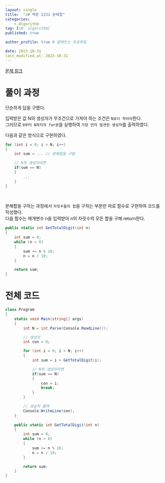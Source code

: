 ```yaml
---
layout: single
title:  "c# 백준 2231 분해합"
categories: 
    - Algorithm
tag: [c#, algorithm]
published: true

author_profile: true # 옆에뜨는 프로파일

date: 2023-10-31
last_modified_at: 2023-10-31
---
```

[문제 링크](https://www.acmicpc.net/problem/2231)

# 풀이 과정
단순하게 답을 구했다.

입력받은 값 N의 생성자가 무조건으로 가져야 하는 조건은 `N보다 작아야`한다.<br>
그러므로 `0부터 N까지의 for문`을 실행하여 `가장 먼저 발견된 생성자`를 출력하였다.

다음과 같은 방식으로 구현하였다.
```c#
for (int i = 0; i < N; i++)
{
    int sum = ... // 분해합을 구함

    // N의 생성자라면
    if(sum == N)
    {
        ...
    }
}
```
<br>


분해합을 구하는 과정에서 `자릿수들의 합`을 구하는 부분만 따로 함수로 구현하여 코드를 작성했다.<br>
다음 함수는 매개변수 n을 입력받아 n의 자릿수의 모든 합을 구해 return한다.
```c#
public static int GetTotalDigit(int n)
{
    int sum = 0;
    while (n > 0)
    {
        sum += n % 10;
        n = n / 10;
    }

    return sum;
}
```

# 전체 코드
```c#
class Program
{
    static void Main(string[] args)
    {
        int N = int.Parse(Console.ReadLine());

        // 생성자
        int con = 0;

        for (int i = 0; i < N; i++)
        {
            int sum = i + GetTotalDigit(i);

            // N의 생성자라면
            if(sum == N)
            {
                con = i;
                break;
            }
        }

        // 생성자 출력
        Console.WriteLine(con);
    }
    
    public static int GetTotalDigit(int n)
    {
        int sum = 0;
        while (n > 0)
        {
            sum += n % 10;
            n = n / 10;
        }

        return sum;
    }
}
```

